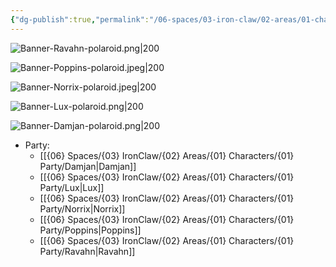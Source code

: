 ```yaml
---
{"dg-publish":true,"permalink":"/06-spaces/03-iron-claw/02-areas/01-characters/01-party/","title":"{01} Party","pinned":true}
---
```



![Banner-Ravahn-polaroid.png|200](/img/user/%7B06%7D%20Spaces/%7B03%7D%20IronClaw/%7B04%7D%20Support%20Notes/%7B99%7D%20Media/%7B02%7D%20Polaroid/Banner-Ravahn-polaroid.png)

![Banner-Poppins-polaroid.jpeg|200](/img/user/%7B06%7D%20Spaces/%7B03%7D%20IronClaw/%7B04%7D%20Support%20Notes/%7B99%7D%20Media/%7B02%7D%20Polaroid/Banner-Poppins-polaroid.jpeg)

![Banner-Norrix-polaroid.jpeg|200](/img/user/%7B06%7D%20Spaces/%7B03%7D%20IronClaw/%7B04%7D%20Support%20Notes/%7B99%7D%20Media/%7B02%7D%20Polaroid/Banner-Norrix-polaroid.jpeg)

![Banner-Lux-polaroid.png|200](/img/user/%7B06%7D%20Spaces/%7B03%7D%20IronClaw/%7B04%7D%20Support%20Notes/%7B99%7D%20Media/%7B02%7D%20Polaroid/Banner-Lux-polaroid.png)

![Banner-Damjan-polaroid.png|200](/img/user/%7B06%7D%20Spaces/%7B03%7D%20IronClaw/%7B04%7D%20Support%20Notes/%7B99%7D%20Media/%7B02%7D%20Polaroid/Banner-Damjan-polaroid.png)

-  Party: 
    - [[{06} Spaces/{03} IronClaw/{02} Areas/{01} Characters/{01} Party/Damjan\|Damjan]]
    - [[{06} Spaces/{03} IronClaw/{02} Areas/{01} Characters/{01} Party/Lux\|Lux]]
    - [[{06} Spaces/{03} IronClaw/{02} Areas/{01} Characters/{01} Party/Norrix\|Norrix]]
    - [[{06} Spaces/{03} IronClaw/{02} Areas/{01} Characters/{01} Party/Poppins\|Poppins]]
    - [[{06} Spaces/{03} IronClaw/{02} Areas/{01} Characters/{01} Party/Ravahn\|Ravahn]]


